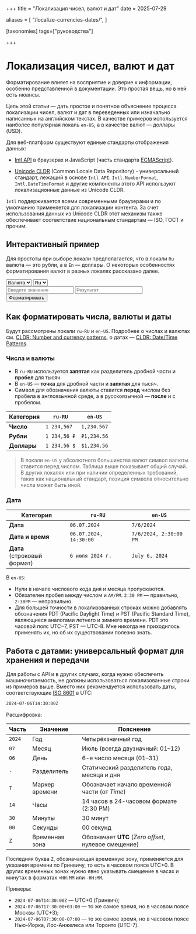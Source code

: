 +++
title = "Локализация чисел, валют и дат"
date = 2025-07-29

aliases = [
    "/localize-currencies-dates/",
]

[taxonomies]
tags=["руководства"]

+++

# Локализация чисел, валют и дат

Форматирование влияет на восприятие и доверие к информации, особенно представленной в документации. Это простая вещь, но в ней есть нюансы.

Цель этой статьи — дать простое и понятное объяснение процесса локализации чисел, валют и дат в переведенных или изначально написанных на английском текстах. В качестве примеров используется наиболее популярная локаль `en-US`, а в качестве валют — доллары (USD).

Для веб-платформ существуют единые стандарты отображения данных:

* [Intl API](https://developer.mozilla.org/en-US/docs/Web/JavaScript/Reference/Global_Objects/Intl) в браузерах и JavaScript (часть стандарта [ECMAScript](https://262.ecma-international.org/)).

* [Unicode CLDR](https://cldr.unicode.org/) (Common Locale Data Repository) - универсальный стандарт, лежащий в основе `Intl API`. `Intl.NumberFormat`, `Intl.DateTimeFormat` и другие компоненты этого API используют локализационные данные из Unicode CLDR.

`Intl` поддерживается всеми современными браузерами и по умолчанию применяется для локализации контента. За счет использования данных из Unicode CLDR этот механизм также обеспечивает соответствие национальным стандартам — ISO, ГОСТ и прочим.

## Интерактивный пример

Для простоты при выборе локали предполагается, что в локали `Ru` валюта — это рубли, а в `En` — доллары. О некоторых особенностях форматирования валют в разных локалях рассказано далее.

<div class="currency-container">
    <div class="selectors">
        <select id="typeSelector">
            <option value="number">Число</option>
            <option value="currency" selected>Валюта</option>
            <option value="date">Дата</option>
        </select>
        <select id="localeSelector">
            <option value="ru" selected>Ru</option>
            <option value="en">En</option>
        </select>
    </div>
    <div class="fields">
        <input type="text" id="inputField" placeholder="Введите значение">
        <input type="text" id="outputField" placeholder="Результат"readonly>
    </div>
    <button type="button" class="format-btn" onclick="formatValue()">Форматировать</button>
    <div id="errorMessage" class="error"></div>
</div>

## Как форматировать числа, валюты и даты

Будут рассмотрены локали `ru-RU` и `en-US`. Подробнее о числах и валютах см. [CLDR: Number and currency patterns](https://cldr.unicode.org/translation/number-currency-formats/number-and-currency-patterns), о датах — [CLDR: Date/Time Patterns](https://cldr.unicode.org/translation/date-time/date-time-patterns).

### Числа и валюты

* В `ru-RU` используется **запятая** как разделитель дробной части и **пробел** для тысяч.
* В `en-US` — **точка** для дробной части и **запятая** для тысяч.
* Символ для обозначения валюты ставится **перед** числом без пробела в англоязычной среде, а в русскоязычной — **после** и с пробелом.

| Категория | `ru-RU` | `en-US` |
|--------|--------|--------|
| **Число** | `1 234,567` | `1,234.567` |
| **Рубли** | `1 234,56 ₽` | `₽1,234.56` |
| **Доллары** | `1 234,56 $` | `$1,234.56` |

> В локали `en-US` у абсолютного большинства валют символ валюты ставится перед числом.
> Таблица выше показывает общий случай. В других локалях или при наличии определенных требований, таких как национальный стандарт, позиция символа относительно числа может быть иной.

### Дата

| Категория | `ru-RU` | `en-US` |
|--------|--------|--------|
| **Дата** | `06.07.2024` | `7/6/2024` |
| **Дата и время** | `06.07.2024, 14:30:00` | `7/6/2024, 2:30:00 PM` |
| **Дата**<br/>(строковый формат) | `6 июля 2024 г.` | `July 6, 2024` |

В `en-US`:

* Нули в начале числового кода дня и месяца пропускаются.
* Обязателен пробел между числом и `AM/PM`. `2:30 PM` — правильно, `2:30PM` — неправильно.
* Для большей точности в локализованных строках можно добавлять обозначения PDT (Pacific Daylight Time) и PST (Pacific Standard Time), являющиеся аналогами летнего и зимнего времени. PDT это часовой пояс UTC−7, PST — UTC-8. Мне никогда не приходилось применять их, но об их существовании полезно знать.

## Работа с датами: универсальный формат для хранения и передачи

Для работы с API и в других случаях, когда нужно обеспечить машиночитаемость, не должны использоваться локализованные строки из примеров выше. Вместо них рекомендуется использовать даты, соответствующие [ISO 8601](https://www.iso.org/iso-8601-date-and-time-format.html) в UTC:

```bash
2024-07-06T14:30:00Z
```

Расшифровка:

| Часть | Значение | Пояснение |
|------|---------|----------|
| `2024` | Год | Четырёхзначный год |
| `07` | Месяц | Июль (всегда двузначный: 01–12) |
| `06` | День | 6-е число месяца (01–31) |
| `-` | Разделитель | Статический разделитель года, месяца и дня |
| `T` | Маркер времени | Обозначает начало временной части (от *Time*) |
| `14` | Часы | 14 часов в 24-часовом формате (2:30 PM) |
| `30` | Минуты | 30 минут |
| `00` | Секунды | 00 секунд |
| `Z` | Временная зона | Обозначает **UTC** (*Zero offset*, нулевое смещение) |

Последняя буква `Z`, обозначающая временную зону, применяется для указания времени по Гринвичу, то есть в часовом поясе UTC+0. В других временных зонах нужно явно указывать смещение в часах и минутах в форматах `+HH:MM` или `-HH:MM`.

Примеры:

* `2024-07-06T14:30:00Z` — UTC+0 (Гринвич);
* `2024-07-06T17:30:00+03:00` — то же самое время, но в часовом поясе Москвы (UTC+3);
* `2024-07-06T07:30:00-07:00` — то же самое время, но в часовом поясе Нью-Йорка, Лос-Анжелеса или Торонто (UTC-7).

<script>
    function validateInput(value, type) {
        const errorElement = document.getElementById('errorMessage');
        const inputElement = document.getElementById('inputField');
        errorElement.textContent = '';
        inputElement.classList.remove('input-error');
        if (!value.trim()) {
            return false;
        }
        if (type === 'number' || type === 'currency') {
            if (value.includes('-')) {
                errorElement.textContent = 'Отрицательные числа не допускаются';
                inputElement.classList.add('input-error');
                return false;
            }
            const numberPattern = /^[\d\s.,]+$/;
            if (!numberPattern.test(value)) {
                errorElement.textContent = 'Некорректный формат числа';
                inputElement.classList.add('input-error');
                return false;
            }
            return true;
        }
        if (type === 'date') {
            // Проверяем оба формата дат
            const ruDatePattern = /^\d{1,2}\.\d{1,2}\.\d{4}$/;
            const enDatePattern = /^\d{1,2}\/\d{1,2}\/\d{4}$/;
            if (!ruDatePattern.test(value) && !enDatePattern.test(value)) {
                errorElement.textContent = 'Неверный формат даты. Используйте dd.mm.yyyy или mm/dd/yyyy';
                inputElement.classList.add('input-error');
                return false;
            }
            return true;
        }
        return false;
    }
    function parseNumber(value) {
        return parseFloat(value.replace(/\s/g,'').replace(',', '.'));
    }
    function formatNumber(number, locale) {
        if (locale === 'ru') {
            return number.toLocaleString('ru-RU');
        } else {
            return number.toLocaleString('en-US');
        }
    }
    function formatCurrency(number, locale) {
        if (locale === 'ru') {
            return number.toLocaleString('ru-RU', {
                style: 'currency',
                currency: 'RUB'
            });
        } else {
            return number.toLocaleString('en-US', {
                style: 'currency',
                currency: 'USD'
            });
        }
    }
    function parseDate(dateString) {
        // Определяем формат и парсим дату
        if (dateString.includes('.')) {
            // Формат dd.mm.yyyy (русский)
            const parts = dateString.split('.');
            return new Date(parts[2], parts[1] - 1, parts[0]);
        } else if (dateString.includes('/')) {
            // Формат mm/dd/yyyy (английский)
            const parts = dateString.split('/');
            return new Date(parts[2], parts[0] - 1, parts[1]);
        }
        return null;
    }
    function formatDate(dateString, outputLocale) {
        const date = parseDate(dateString);
        if (!date || isNaN(date.getTime())) {
            throw new Error('Некорректная дата');
        }
        if (outputLocale === 'ru') {
            return date.toLocaleDateString('ru-RU');
        } else {
            return date.toLocaleDateString('en-US');
        }
    }
    function formatValue() {
        const inputValue = document.getElementById('inputField').value;
        const type = document.getElementById('typeSelector').value;
        const locale = document.getElementById('localeSelector').value;
        const outputField = document.getElementById('outputField');
        if (!validateInput(inputValue, type)) {
            outputField.value = '';
            return;
        }
        try {
            let formattedValue = '';
            if (type === 'number') {
                const number = parseNumber(inputValue);
                if (isNaN(number)) {
                    throw new Error('Некорректное число');
                }
                formattedValue = formatNumber(number, locale);
            } else if (type === 'currency') {
                const number = parseNumber(inputValue);
                if (isNaN(number)) {
                    throw new Error('Некорректное число');
                }
                formattedValue = formatCurrency(number, locale);
            } else if (type === 'date') {
                formattedValue = formatDate(inputValue, locale);
            }  
            outputField.value = formattedValue;
        } catch (error) {
            document.getElementById('errorMessage').textContent = error.message || 'Ошибка форматирования';
            document.getElementById('inputField').classList.add('input-error');
            outputField.value = '';
        }
    }
    document.getElementById('typeSelector').addEventListener('change', function() {
        document.getElementById('errorMessage').textContent = '';
        document.getElementById('inputField').classList.remove('input-error');
        document.getElementById('outputField').value = '';
    });
    document.getElementById('localeSelector').addEventListener('change', function() {
        document.getElementById('errorMessage').textContent = '';
        document.getElementById('inputField').classList.remove('input-error');
        document.getElementById('outputField').value = '';
    });
</script>
